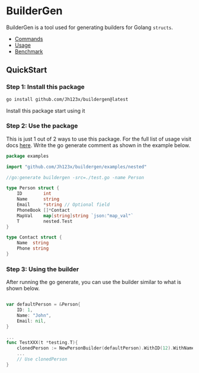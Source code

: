 # BuilderGen

BuilderGen is a tool used for generating builders for Golang `structs`.

- [Commands](./docs/command "Documentation for Commands")
- [Usage](./docs/usage "Documentation for Usage")
- [Benchmark](./docs/benchmarks "Benchmarks from different versions")

## QuickStart

### Step 1: Install this package

```bash
go install github.com/Jh123x/buildergen@latest
```

Install this package start using it

### Step 2: Use the package

This is just 1 out of 2 ways to use this package.
For the full list of usage visit docs [here](./docs/usage/Readme.md "Documentation for usage").
Write the go generate comment as shown in the example below.

```go
package examples

import "github.com/Jh123x/buildergen/examples/nested"

//go:generate buildergen -src=./test.go -name Person

type Person struct {
	ID        int
	Name      string
	Email     *string // Optional field
	PhoneBook []*Contact
	MapVal    map[string]string `json:"map_val"`
	T         nested.Test
}

type Contact struct {
	Name  string
	Phone string
}
```

### Step 3: Using the builder

After running the go generate, you can use the builder similar to what is shown below.

```go

var defaultPerson = &Person{
	ID: 1,
	Name: "John",
	Email: nil,
}

...
func TestXXX(t *testing.T){
	clonedPerson := NewPersonBuilder(defaultPerson).WithID(12).WithName("Johnny").Build() // ID and Name changes
	...
	// Use clonedPerson
}
```
